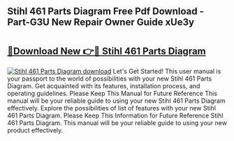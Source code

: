 ## Stihl 461 Parts Diagram Free Pdf Download - Part-G3U New Repair Owner Guide xUe3y

# <h2><a href="http://dflqrnr.blite.top/?on=Stihl+461+Parts+Diagram">🔗Download New 👉🔴 Stihl 461 Parts Diagram</a></h2>

[![Stihl 461 Parts Diagram download](https://i.imgur.com/lujVjoI.png)](http://dflqrnr.blite.top/?on=Stihl+461+Parts+Diagram)
Let's Get Started! This user manual is your passport to the world of possibilities with your new Stihl 461 Parts Diagram. Get acquainted with its features, installation process, and operating guidelines. Please Keep This Manual for Future Reference This manual will be your reliable guide to using your new Stihl 461 Parts Diagram effectively. Explore the possibilities of list of features with your new Stihl 461 Parts Diagram. Please Keep This Information for Future Reference Stihl 461 Parts Diagram. This manual will be your reliable guide to using your new product effectively.
